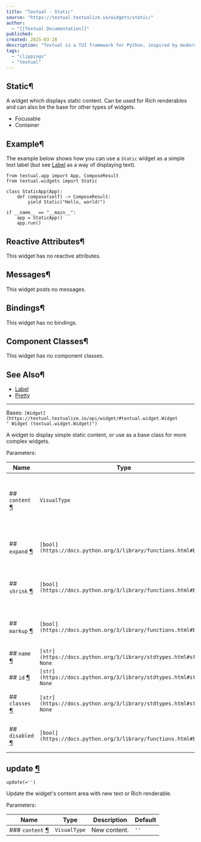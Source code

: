 ```yaml
---
title: "Textual - Static"
source: "https://textual.textualize.io/widgets/static/"
author:
  - "[[Textual Documentation]]"
published:
created: 2025-03-28
description: "Textual is a TUI framework for Python, inspired by modern web development."
tags:
  - "clippings"
  - "textual"
---
```

## Static¶

A widget which displays static content. Can be used for Rich renderables and can also be the base for other types of widgets.

- Focusable
- Container

## Example¶

The example below shows how you can use a `Static` widget as a simple text label (but see [Label](https://textual.textualize.io/widgets/label/) as a way of displaying text).

<!-- SVG content removed by SVG Remover -->

```
from textual.app import App, ComposeResult
from textual.widgets import Static

class StaticApp(App):
    def compose(self) -> ComposeResult:
        yield Static("Hello, world!")

if __name__ == "__main__":
    app = StaticApp()
    app.run()
```

## Reactive Attributes¶

This widget has no reactive attributes.

## Messages¶

This widget posts no messages.

## Bindings¶

This widget has no bindings.

## Component Classes¶

This widget has no component classes.

## See Also¶

- [Label](https://textual.textualize.io/widgets/label/)
- [Pretty](https://textual.textualize.io/widgets/pretty/)

---

Bases: `[Widget](https://textual.textualize.io/api/widget/#textual.widget.Widget " Widget (textual.widget.Widget)")`

A widget to display simple static content, or use as a base class for more complex widgets.

Parameters:

| Name | Type | Description | Default |
| --- | --- | --- | --- |
| ## `content` [¶](https://textual.textualize.io/widgets/static/#textual.widgets.Static\(content\) "Permanent link") | `VisualType` | A Content object, Rich renderable, or string containing console markup. | `''` |
| ## `expand` [¶](https://textual.textualize.io/widgets/static/#textual.widgets.Static\(expand\) "Permanent link") | `[bool](https://docs.python.org/3/library/functions.html#bool)` | Expand content if required to fill container. | `False` |
| ## `shrink` [¶](https://textual.textualize.io/widgets/static/#textual.widgets.Static\(shrink\) "Permanent link") | `[bool](https://docs.python.org/3/library/functions.html#bool)` | Shrink content if required to fill container. | `False` |
| ## `markup` [¶](https://textual.textualize.io/widgets/static/#textual.widgets.Static\(markup\) "Permanent link") | `[bool](https://docs.python.org/3/library/functions.html#bool)` | True if markup should be parsed and rendered. | `True` |
| ## `name` [¶](https://textual.textualize.io/widgets/static/#textual.widgets.Static\(name\) "Permanent link") | `[str](https://docs.python.org/3/library/stdtypes.html#str) \| None` | Name of widget. | `None` |
| ## `id` [¶](https://textual.textualize.io/widgets/static/#textual.widgets.Static\(id\) "Permanent link") | `[str](https://docs.python.org/3/library/stdtypes.html#str) \| None` | ID of Widget. | `None` |
| ## `classes` [¶](https://textual.textualize.io/widgets/static/#textual.widgets.Static\(classes\) "Permanent link") | `[str](https://docs.python.org/3/library/stdtypes.html#str) \| None` | Space separated list of class names. | `None` |
| ## `disabled` [¶](https://textual.textualize.io/widgets/static/#textual.widgets.Static\(disabled\) "Permanent link") | `[bool](https://docs.python.org/3/library/functions.html#bool)` | Whether the static is disabled or not. | `False` |

## update [¶](https://textual.textualize.io/widgets/static/#textual.widgets.Static.update "Permanent link")

```
update(='')
```

Update the widget's content area with new text or Rich renderable.

Parameters:

| Name | Type | Description | Default |
| --- | --- | --- | --- |
| ### `content` [¶](https://textual.textualize.io/widgets/static/#textual.widgets.Static.update\(content\) "Permanent link") | `VisualType` | New content. | `''` |